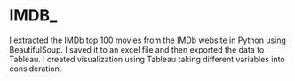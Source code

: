 # IMDB_
I extracted the IMDb top 100 movies from the IMDb website in Python using BeautifulSoup.
I saved it to an excel file and then exported the data to Tableau.
I created visualization using Tableau taking different variables into consideration. 
